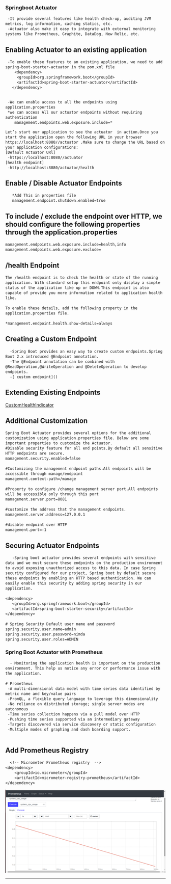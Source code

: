 ### Springboot Actuator
```text
 -It provide several features like health check-up, auditing JVM metrics, log information, caching statics, etc.
 -Actuator also make it easy to integrate with external monitoring systems like Prometheus, Graphite, DataDog, New Relic, etc. 

```

## Enabling Actuator to an existing application
```text
 -To enable these features to an existing application, we need to add spring-boot-starter-actuator in the pom.xml file
    <dependency>
     <groupId>org.springframework.boot</groupId>
     <artifactId>spring-boot-starter-actuator</artifactId>
   </dependency>

```

##
```text
 -We can enable access to all the endpoints using application.properties
 *we can access All our actuator endpoints without requiring authentication
    management.endpoints.web.exposure.include=*
``` 

```text
Let’s start our application to see the actuator  in action.Once you start the application open the following URL in your browser https://localhost:8080//actuator .Make sure to change the URL based on your application configurations:
[Default Actuator URl]
 -https://localhost:8080//actuator
[health endpoint]
 -http://localhost:8080/actuator/health
```

## Enable / Disable Actuator Endpoints
```text
   *Add This in properties file
   management.endpoint.shutdown.enabled=true
```

## To include / exclude the endpoint over HTTP, we should configure the following properties through the application.properties
```text
management.endpoints.web.exposure.include=health,info 
management.endpoints.web.exposure.exclude=
```
## /health Endpoint

```text
The /health endpoint is to check the health or state of the running application. With standard setup this endpoint only display a simple status of the application like up or DOWN.This endpoint is also capable of provide you more information related to application health like.

To enable these details, add the following property in the application.properties file.

*management.endpoint.health.show-details=always
```


## Creating a Custom Endpoint

```text
  -Spring Boot provides an easy way to create custom endpoints.Spring Boot 2.x introduced @Endpoint annotation.
  -The @Endpoint annotation can be combined with @ReadOperation,@WriteOperation and @DeleteOperation to develop endpoints.
  -[ custom endpoint]()
```

## Extending Existing Endpoints
[CustomHealthIndicator]()

## Additional Customization
```text
Spring Boot Actuator provides several options for the additional customization using application.properties file. Below are some important properties to customize the Actuator.
#Disable security feature for all end points.By default all sensitive HTTP endpoints are secure.
management.security.enabled=false

#Customizing the management endpoint paths.All endpoints will be accessible through manage/endpoint
management.context-path=/manage

#Property to configure /change management server port.All endpoints will be accessible only through this port
management.server.port=8081

#customize the address that the management endpoints. 
management.server.address=127.0.0.1

#disable endpoint over HTTP
management.port=-1

```

## Securing Actuator Endpoints

```text
   -Spring boot actuator provides several endpoints with sensitive data and we must secure these endpoints on the production environment to avoid exposing unauthorized access to this data. In case Spring security configured for our project, Spring boot by default secure these endpoints by enabling an HTTP based authentication. We can easily enable this security by adding spring security in our application.
  
<dependency>
   <groupId>org.springframework.boot</groupId>
   <artifactId>spring-boot-starter-security</artifactId>
</dependency>

# Spring Security Default user name and password
spring.security.user.name=admin
spring.security.user.password=nimda
spring.security.user.roles=ADMIN

```



### Spring Boot Actuator with Prometheus

```text
  - Monitoring the application health is important on the production environment. This help us notice any error or performance issue with the application.
 
# Prometheus
 -A multi-dimensional data model with time series data identified by metric name and key/value pairs
 -PromQL, a flexible query language to leverage this dimensionality
 -No reliance on distributed storage; single server nodes are autonomous
 -Time series collection happens via a pull model over HTTP
 -Pushing time series supported via an intermediary gateway
 -Targets discovered via service discovery or static configuration
 -Multiple modes of graphing and dash boarding support.
 
```

## Add Prometheus Registry
```text
  <!-- Micrometer Prometheus registry  -->
<dependency>
    <groupId>io.micrometer</groupId>
    <artifactId>micrometer-registry-prometheus</artifactId>
</dependency>
```

![Prometheus](https://github.com/BrajeshKumarchaudhary/SpringBootConcepts/blob/master/spring-actuator/p1.png)

---




